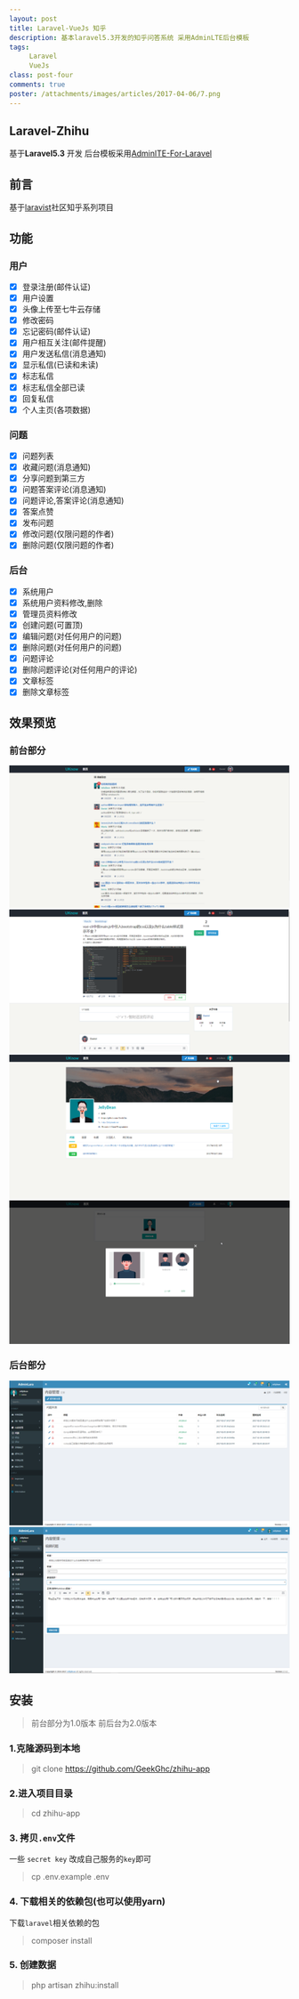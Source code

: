 ```yaml
---
layout: post
title: Laravel-VueJs 知乎
description: 基本laravel5.3开发的知乎问答系统 采用AdminLTE后台模板
tags:
     Laravel
     VueJs
class: post-four
comments: true
poster: /attachments/images/articles/2017-04-06/7.png
---
```


## Laravel-Zhihu
基于**Laravel5.3** 开发
后台模板采用[AdminlTE-For-Laravel](https://github.com/GeekGhc/adminLTE-for-laravel)

## 前言
基于[laravist](https://www.laravist.com/)社区知乎系列项目

## 功能

### 用户
- [x] 登录注册(邮件认证)
- [x] 用户设置
- [x] 头像上传至七牛云存储
- [x] 修改密码
- [x] 忘记密码(邮件认证)
- [x] 用户相互关注(邮件提醒)
- [x] 用户发送私信(消息通知)
- [x] 显示私信(已读和未读)
- [x] 标志私信
- [x] 标志私信全部已读
- [x] 回复私信
- [x] 个人主页(各项数据)

### 问题
- [x] 问题列表
- [x] 收藏问题(消息通知)
- [x] 分享问题到第三方
- [x] 问题答案评论(消息通知)
- [x] 问题评论,答案评论(消息通知)
- [x] 答案点赞
- [x] 发布问题
- [x] 修改问题(仅限问题的作者)
- [x] 删除问题(仅限问题的作者)

### 后台
- [x] 系统用户
- [x] 系统用户资料修改,删除
- [x] 管理员资料修改
- [x] 创建问题(可置顶)
- [x] 编辑问题(对任何用户的问题)
- [x] 删除问题(对任何用户的问题)
- [x] 问题评论
- [x] 删除问题评论(对任何用户的评论)
- [x] 文章标签
- [x] 删除文章标签

## 效果预览
### 前台部分
![jekyll](/attachments/images/articles/2017-04-06/7.png)
![jekyll](/attachments/images/articles/2017-04-06/2.png)
![jekyll](/attachments/images/articles/2017-04-06/6.png)
![jekyll](/attachments/images/articles/2017-04-06/3.png)
### 后台部分
![jekyll](/attachments/images/articles/2017-04-06/8.png)
![jekyll](/attachments/images/articles/2017-04-06/9.png)

## 安装

> 前台部分为1.0版本 前后台为2.0版本

### 1.克隆源码到本地
> git clone https://github.com/GeekGhc/zhihu-app

### 2.进入项目目录
> cd zhihu-app

### 3. 拷贝`.env`文件
一些 `secret key` 改成自己服务的`key`即可
> cp .env.example .env

### 4. 下载相关的依赖包(也可以使用yarn)
下载`laravel`相关依赖的包
> composer install

### 5. 创建数据
> php artisan zhihu:install
